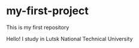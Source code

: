 # my-first-project
This is my first repository

Hello! I study in Lutsk National Technical University

